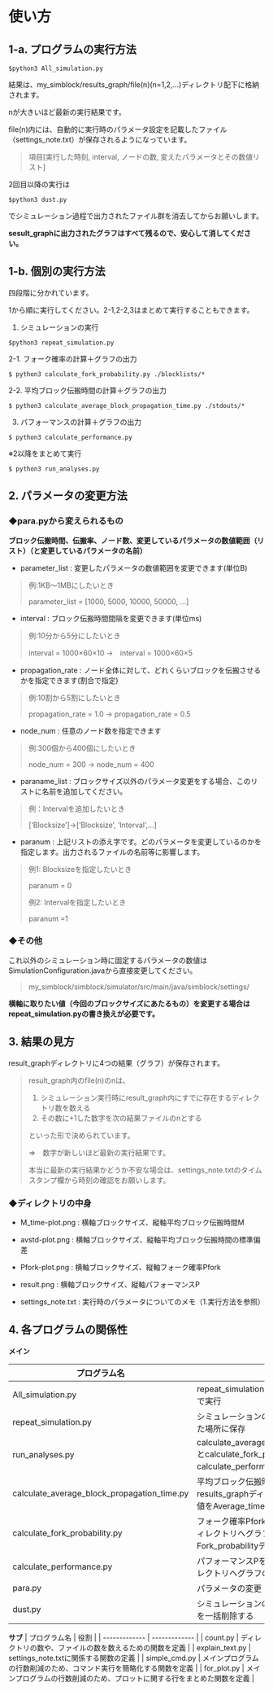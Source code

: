 # 使い方

## 1-a. プログラムの実行方法
```
$python3 All_simulation.py
```

結果は、my_simblock/results_graph/file(n)(n=1,2,…)ディレクトリ配下に格納されます。

nが大きいほど最新の実行結果です。

file(n)内には、自動的に実行時のパラメータ設定を記載したファイル（settings_note.txt）が保存されるようになっています。

> 項目[実行した時刻, interval, ノードの数, 変えたパラメータとその数値リスト]


2回目以降の実行は
```
$python3 dust.py
```
でシミュレーション過程で出力されたファイル群を消去してからお願いします。

**sesult_graphに出力されたグラフはすべて残るので、安心して消してください。**

## 1-b. 個別の実行方法
四段階に分かれています。

1から順に実行してください。2-1,2-2,3はまとめて実行することもできます。

1. シミュレーションの実行
```
$python3 repeat_simulation.py
```
2-1. フォーク確率の計算＋グラフの出力
```
$ python3 calculate_fork_probability.py ./blocklists/*
```
2-2. 平均ブロック伝搬時間の計算＋グラフの出力
```
$ python3 calculate_average_block_propagation_time.py ./stdouts/*
```
3. パフォーマンスの計算＋グラフの出力
```
$ python3 calculate_performance.py
```
※2以降をまとめて実行
```
$ python3 run_analyses.py
```



## 2. パラメータの変更方法
### ◆para.pyから変えられるもの
**ブロック伝搬時間、伝搬率、ノード数、変更しているパラメータの数値範囲（リスト）（と変更しているパラメータの名前）**


+ parameter_list : 変更したパラメータの数値範囲を変更できます(単位B)
> 例:1KB～1MBにしたいとき
>
> parameter_list = [1000, 5000, 10000, 50000, ...]
> 
+ interval : ブロック伝搬時間間隔を変更できます(単位ms)
> 例:10分から5分にしたいとき
>
> interval = 1000×60×10 →　interval = 1000×60×5
>
+ propagation_rate : ノード全体に対して、どれくらいブロックを伝搬させるかを指定できます(割合で指定)
> 例:10割から5割にしたいとき
>
> propagation_rate = 1.0 → propagation_rate = 0.5
>
+ node_num : 任意のノード数を指定できます
> 例:300個から400個にしたいとき
>
> node_num = 300 → node_num = 400

+ paraname_list : ブロックサイズ以外のパラメータ変更をする場合、このリストに名前を追加してください。
> 例：Intervalを追加したいとき
> 
> [‘Blocksize’]→[‘Blocksize’, ‘Interval’,…]
> 
+ paranum : 上記リストの添え字です。どのパラメータを変更しているのかを指定します。出力されるファイルの名前等に影響します。
> 例1: Blocksizeを指定したいとき
>
> paranum = 0
>
> 例2: Intervalを指定したいとき
>
> paranum =1

### ◆その他
これ以外のシミュレーション時に固定するパラメータの数値はSimulationConfiguration.javaから直接変更してください。
> my_simblock/simblock/simulator/src/main/java/simblock/settings/

**横軸に取りたい値（今回のブロックサイズにあたるもの）を変更する場合はrepeat_simulation.pyの書き換えが必要です。**

## 3. 結果の見方
result_graphディレクトリに4つの結果（グラフ）が保存されます。

> result_graph内のfile(n)のnは、
> 1. シミュレーション実行時にresult_graph内にすでに存在するディレクトリ数を数える
> 2. その数に+1した数字を次の結果ファイルのnとする
> 
> といった形で決められています。
>
> ⇒　数字が新しいほど最新の実行結果です。
>
> 本当に最新の実行結果かどうか不安な場合は、settings_note.txtのタイムスタンプ欄から時刻の確認をお願いします。

### ◆ディレクトリの中身
+ M_time-plot.png : 横軸ブロックサイズ、縦軸平均ブロック伝搬時間M

+ avstd-plot.png : 横軸ブロックサイズ、縦軸平均ブロック伝搬時間の標準偏差

+ Pfork-plot.png : 横軸ブロックサイズ、縦軸フォーク確率Pfork

+ result.png : 横軸ブロックサイズ、縦軸パフォーマンスP

+ settings_note.txt : 実行時のパラメータについてのメモ（1.実行方法を参照）

## 4. 各プログラムの関係性
**メイン**

| プログラム名  | 役割 |
| ------------- | ------------- |
|  All_simulation.py  | repeat_simulation.pyとrun_analyses.pyを一括で実行  |
| repeat_simulation.py  | シミュレーションの実行と、その結果を指定した場所に保存  |
| run_analyses.py  | calculate_average_block_propagation_time.pyとcalculate_fork_probability.pyとcalculate_performance.pyを一括で実行  |
| calculate_average_block_propagation_time.py  | 平均ブロック伝搬時間Mを計算し、results_graphディレクトリへグラフの出力, 数値をAverage_timeディレクトリに保存 |
| calculate_fork_probability.py  | フォーク確率Pforkを計算し、results_graphディレクトリへグラフの出力, 数値をFork_probabilityディレクトリに保存  |
| calculate_performance.py  | パフォーマンスPを計算し、results_graphディレクトリへグラフの出力  |
| para.py  | パラメータの変更  |
| dust.py  | シミュレーションの過程で生成されたファイルを一括削除する  |


**サブ**
| プログラム名  | 役割 |
| ------------- | ------------- |
|  count.py  | ディレクトリの数や、ファイルの数を数えるための関数を定義  |
| explain_text.py  | settings_note.txtに関係する関数の定義  |
| simple_cmd.py  | メインプログラムの行数削減のため、コマンド実行を簡略化する関数を定義  |
| for_plot.py | メインプログラムの行数削減のため、プロットに関する行をまとめた関数を定義  |

